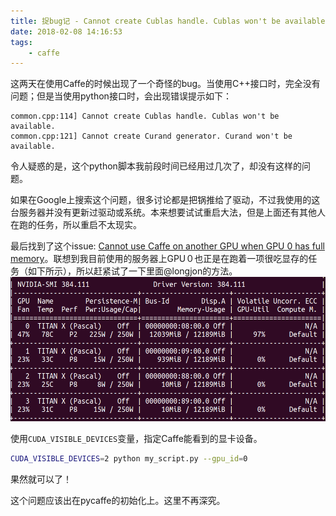 ```yaml
---
title: 捉bug记 - Cannot create Cublas handle. Cublas won't be available.
date: 2018-02-08 14:16:53
tags:
    - caffe
---
```

这两天在使用Caffe的时候出现了一个奇怪的bug。当使用C++接口时，完全没有问题；但是当使用python接口时，会出现错误提示如下：
```
common.cpp:114] Cannot create Cublas handle. Cublas won't be available.
common.cpp:121] Cannot create Curand generator. Curand won't be available.
```
<!-- more -->

令人疑惑的是，这个python脚本我前段时间已经用过几次了，却没有这样的问题。

如果在Google上搜索这个问题，很多讨论都是把锅推给了驱动，不过我使用的这台服务器并没有更新过驱动或系统。本来想要试试重启大法，但是上面还有其他人在跑的任务，所以重启不太现实。

最后找到了这个issue: [Cannot use Caffe on another GPU when GPU 0 has full memory](https://github.com/BVLC/caffe/issues/440)。联想到我目前使用的服务器上GPU０也正是在跑着一项很吃显存的任务（如下所示），所以赶紧试了一下里面@longjon的方法。
![nvidia-smi给出的显卡使用信息](/img/bug_pycaffe_nvidia_smi_result.png)

使用`CUDA_VISIBLE_DEVICES`变量，指定Caffe能看到的显卡设备。
```　bash
CUDA_VISIBLE_DEVICES=2 python my_script.py --gpu_id=0
```

果然就可以了！

这个问题应该出在pycaffe的初始化上。这里不再深究。